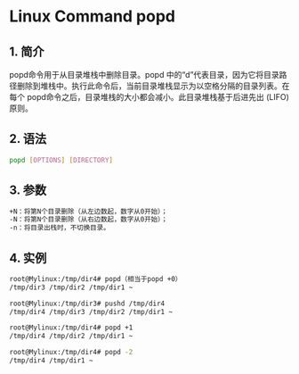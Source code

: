 #  Linux Command popd

## 1. 简介
popd命令用于从目录堆栈中删除目录。popd 中的“d”代表目录，因为它将目录路径删除到堆栈中。执行此命令后，当前目录堆栈显示为以空格分隔的目录列表。在每个 popd命令之后，目录堆栈的大小都会减小。此目录堆栈基于后进先出 (LIFO) 原则。
## 2. 语法

```bash
popd [OPTIONS] [DIRECTORY]
```

## 3. 参数

```bash
+N：将第N个目录删除（从左边数起，数字从0开始）；
-N：将第N个目录删除（从右边数起，数字从0开始）；
-n：将目录出栈时，不切换目录。
```

## 4. 实例

```bash
root@Mylinux:/tmp/dir4# popd（相当于popd +0）
/tmp/dir3 /tmp/dir2 /tmp/dir1 ~

root@Mylinux:/tmp/dir3# pushd /tmp/dir4
/tmp/dir4 /tmp/dir3 /tmp/dir2 /tmp/dir1 ~

root@Mylinux:/tmp/dir4# popd +1
/tmp/dir4 /tmp/dir2 /tmp/dir1 ~

root@Mylinux:/tmp/dir4# popd -2
/tmp/dir4 /tmp/dir1 ~
```
